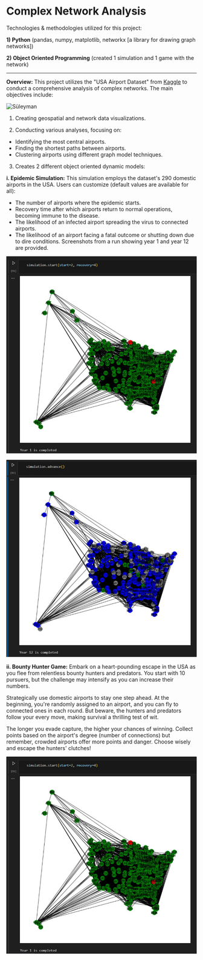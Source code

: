 
# Complex Network Analysis

Technologies & methodologies utilized for this project:

**1) Python** (pandas, numpy, matplotlib, networkx [a library for drawing graph networks])

**2) Object Oriented Programming** (created 1 simulation and 1 game with the network)  

---

**Overview:** This project utilizes the "USA Airport Dataset" from [Kaggle](https://www.kaggle.com/datasets/flashgordon/usa-airport-dataset) to conduct a comprehensive analysis of complex networks. The main objectives include:


![Süleyman](https://images.pexels.com/photos/912050/pexels-photo-912050.jpeg?auto=compress&cs=tinysrgb&w=1260&h=750&dpr=1)

1) Creating geospatial and network data visualizations.

2) Conducting various analyses, focusing on:

- Identifying the most central airports.
- Finding the shortest paths between airports.
- Clustering airports using different graph model techniques.

3) Creates 2 different object oriented dynamic models:

**i. Epidemic Simulation:** This simulation employs the dataset's 290 domestic airports in the USA. Users can customize (default values are available for all):
- The number of airports where the epidemic starts.
- Recovery time after which airports return to normal operations, becoming immune to the disease.
- The likelihood of an infected airport spreading the virus to connected airports.
- The likelihood of an airport facing a fatal outcome or shutting down due to dire conditions.
Screenshots from a run showing year 1 and year 12 are provided.

![Year 1](Epid_year2.jpg)

![Year 12](Epid_year12.jpg)


**ii. Bounty Hunter Game:** Embark on a heart-pounding escape in the USA as you flee from relentless bounty hunters and predators. You start with 10 pursuers, but the challenge may intensify as you can increase their numbers.

Strategically use domestic airports to stay one step ahead. At the beginning, you're randomly assigned to an airport, and you can fly to connected ones in each round. But beware, the hunters and predators follow your every move, making survival a thrilling test of wit.

The longer you evade capture, the higher your chances of winning. Collect points based on the airport's degree (number of connections) but remember, crowded airports offer more points and danger. Choose wisely and escape the hunters' clutches!

![Hunter](Epid_year2.jpg)
